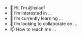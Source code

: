 - 👋 Hi, I’m @hxiaof
- 👀 I’m interested in ...
- 🌱 I’m currently learning ...
- 💞️ I’m looking to collaborate on ...
- 📫 How to reach me ...

<!---
hxiaof/hxiaof is a ✨ special ✨ repository because its `README.md` (this file) appears on your GitHub profile.
You can click the Preview link to take a look at your changes.
--->
